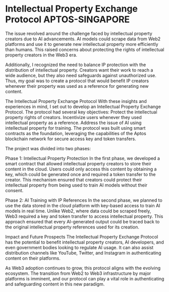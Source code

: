 # Intellectual Property Exchange Protocol APTOS-SINGAPORE

The issue revolved around the challenge faced by intellectual property creators due to AI advancements. AI models could scrape data from Web2 platforms and use it to generate new intellectual property more efficiently than humans. This raised concerns about protecting the rights of intellectual property creators in the Web3 era.

Additionally, I recognized the need to balance IP protection with the distribution of intellectual property. Creators want their work to reach a wide audience, but they also need safeguards against unauthorized use. Thus, my goal was to create a protocol that would benefit IP creators whenever their property was used as a reference for generating new content.

The Intellectual Property Exchange Protocol
With these insights and experiences in mind, I set out to develop an Intellectual Property Exchange Protocol. The protocol had several key objectives:
Protect the intellectual property rights of creators.
Incentivize users whenever they used intellectual property as a reference.
Address the issue of AI using intellectual property for training.
The protocol was built using smart contracts as the foundation, leveraging the capabilities of the Aptos blockchain network for secure access key and token transfers.

The project was divided into two phases:

Phase 1: Intellectual Property Protection
In the first phase, we developed a smart contract that allowed intellectual property creators to store their content in the cloud. Users could only access this content by obtaining a key, which could be generated once and required a token transfer to the creator. This mechanism ensured that creators could protect their intellectual property from being used to train AI models without their consent.

Phase 2: AI Training with IP References
In the second phase, we planned to use the data stored in the cloud platform with key-based access to train AI models in real time. Unlike Web2, where data could be scraped freely, Web3 required a key and token transfer to access intellectual property. This approach ensured that every AI-generated output could be traced back to the original intellectual property references used for its creation.

Impact and Future Prospects
The Intellectual Property Exchange Protocol has the potential to benefit intellectual property creators, AI developers, and even government bodies looking to regulate AI usage. It can also assist distribution channels like YouTube, Twitter, and Instagram in authenticating content on their platforms.

As Web3 adoption continues to grow, this protocol aligns with the evolving ecosystem. The transition from Web2 to Web3 infrastructure by major platforms is imminent, and our protocol can play a vital role in authenticating and safeguarding content in this new paradigm.
